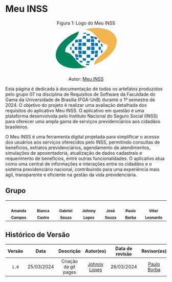 # Meu INSS
<p align="center" > <font>Figura 1: Logo do Meu INSS</font> <br><img style="border: 2px solid white; border-radius: 30%" src="imagens/inss-logo.png" width = 40%></p>
<p align="center" > <font>Autor: <a href="https://meu.inss.gov.br/#/login">Meu INSS</a></font> <br></p>

Esta página é dedicada à documentação de todos os artefatos produzidos pelo grupo 07 na disciplina de Requisitos de Software da Faculdade do Gama da Universidade de Brasília (FGA-UnB) durante o 1º semestre de 2024. O objetivo do projeto é realizar uma avaliação detalhada dos requisitos do aplicativo Meu INSS. O aplicativo em questão é uma plataforma desenvolvida pelo Instituto Nacional do Seguro Social (INSS) para oferecer uma ampla gama de serviços previdenciários aos cidadãos brasileiros.

O Meu INSS é uma ferramenta digital projetada para simplificar o acesso dos usuários aos serviços oferecidos pelo INSS, permitindo consultas de benefícios, extratos previdenciários, agendamento de atendimentos, simulações de aposentadoria, atualização de dados cadastrais e requerimento de benefícios, entre outras funcionalidades. O aplicativo atua como uma central de informações e interações entre os cidadãos e o sistema previdenciário nacional, contribuindo para uma experiência mais ágil, transparente e eficiente na gestão da vida previdenciária.
## Grupo
<table>
  <tr>
    <td align="center"><a href="https://github.com/acamposs"><img style="border-radius: 50%;" src="https://github.com/acamposs.png" width="100px;" alt=""/><br /><sub><b>Amanda Campos</b></sub></a><br /><a href="Link git" title="Rocketseat"></a></td>
    <td align="center"><a href="https://github.com/BiancaPatrocinio7"><img style="border-radius: 50%;" src="https://github.com/BiancaPatrocinio7.png" width="100px;" alt=""/><br /><sub><b>Bianca Castro</b></sub></a><br /><a href="Link git" title="Rocketseat"></a></td>
    <td align="center"><a href="https://github.com/GabrielMS00"><img style="border-radius: 50%;" src="https://github.com/GabrielMS00.png" width="100px;" alt=""/><br /><sub><b>Gabriel Souza</b></sub></a><br /><a href="Link git" title="Rocketseat"></a></td>
        <td align="center"><a href="https://github.com/JohnnyLopess"><img style="border-radius: 50%;" src="https://github.com/JohnnyLopess.png" width="100px;" alt=""/><br /><sub><b>Johnny Lopes</b></sub></a><br />
        <td align="center"><a href="https://github.com/JoseFilipi"><img style="border-radius: 50%;" src="https://github.com/JoseFilipi.png" width="100px;" alt=""/><br /><sub><b>José Souza</b></sub></a><br />
    <td align="center"><a href="https://github.com/paulohborba"><img style="border-radius: 50%;" src="https://github.com/paulohborba.png" width="100px;" alt=""/><br /><sub><b>Paulo Borba</b></sub></a><br />
    <td align="center"><a href="https://github.com/vitorfleonardo"><img style="border-radius: 50%;" src="https://github.com/vitorfleonardo.png" width="100px;" alt=""/><br /><sub><b>Vitor Leonardo</b></sub></a><br />
  </tr>
</table>

## Histórico de Versão
| Versão | Data | Descrição | Autor(es) | Data de revisão | Revisor(es) |
| :-: | :-: | :-: | :-: | :-: | :-: |
| `1.0` | 25/03/2024  | Criação da git pages | [Johnny Lopes](https://github.com/JohnnyLopess) | 26/03/2024 | [Paulo Borba](https://github.com/paulohborba) |